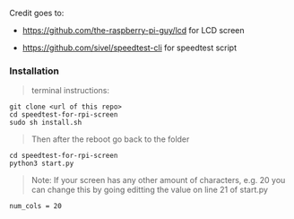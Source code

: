 Credit goes to:
* https://github.com/the-raspberry-pi-guy/lcd for LCD screen

* https://github.com/sivel/speedtest-cli for speedtest script




### Installation

>terminal instructions:
```
git clone <url of this repo>
cd speedtest-for-rpi-screen
sudo sh install.sh
```
>Then after the reboot go back to the folder
```
cd speedtest-for-rpi-screen
python3 start.py
```
  
 
>Note: If your screen has any other amount of characters, e.g. 20 you can change this by going editting the value on line 21 of start.py
```
num_cols = 20
```
